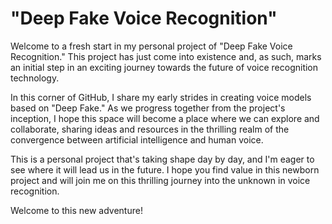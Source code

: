 # "Deep Fake Voice Recognition"

Welcome to a fresh start in my personal project of "Deep Fake Voice Recognition." This project has just come into existence and, as such, marks an initial step in an exciting journey towards the future of voice recognition technology.

In this corner of GitHub, I share my early strides in creating voice models based on "Deep Fake." As we progress together from the project's inception, I hope this space will become a place where we can explore and collaborate, sharing ideas and resources in the thrilling realm of the convergence between artificial intelligence and human voice.

This is a personal project that's taking shape day by day, and I'm eager to see where it will lead us in the future. I hope you find value in this newborn project and will join me on this thrilling journey into the unknown in voice recognition.

Welcome to this new adventure!
